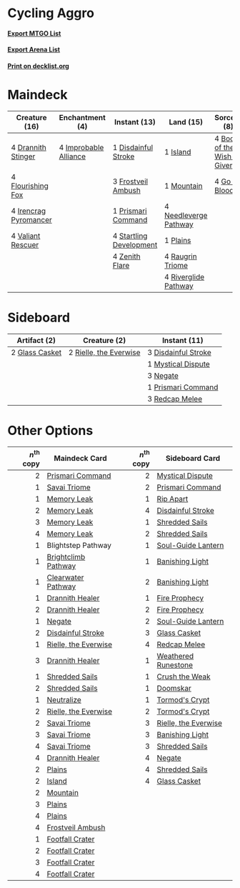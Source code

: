 # Cycling Aggro

#### [Export MTGO List](../collection/Cycling%20Aggro/Cycling%20Aggro.txt)
#### [Export Arena List](../collection/Cycling%20Aggro/Cycling%20Aggro_arena.txt)
#### [Print on decklist.org](http://decklist.org/?deckmain=4%09Boon%20of%20the%20Wish-Giver%0A1%09Disdainful%20Stroke%0A4%09Drannith%20Stinger%0A4%09Flourishing%20Fox%0A3%09Frostveil%20Ambush%0A4%09Go%20for%20Blood%0A4%09Hengegate%20Pathway%0A4%09Improbable%20Alliance%0A4%09Irencrag%20Pyromancer%0A1%09Island%0A1%09Mountain%0A4%09Needleverge%20Pathway%0A1%09Plains%0A1%09Prismari%20Command%0A4%09Raugrin%20Triome%0A4%09Riverglide%20Pathway%0A4%09Startling%20Development%0A4%09Valiant%20Rescuer%0A4%09Zenith%20Flare&deckside=3%09Disdainful%20Stroke%0A2%09Glass%20Casket%0A1%09Mystical%20Dispute%0A3%09Negate%0A1%09Prismari%20Command%0A3%09Redcap%20Melee%0A2%09Rielle,%20the%20Everwise)
# Maindeck

|                                         Creature (16)                                          |                                        Enchantment (4)                                         |                                           Instant (13)                                           |                                           Land (15)                                            |                                            Sorcery (8)                                            |    Unknown (4)    |
|------------------------------------------------------------------------------------------------|------------------------------------------------------------------------------------------------|--------------------------------------------------------------------------------------------------|------------------------------------------------------------------------------------------------|---------------------------------------------------------------------------------------------------|-------------------|
|4 [Drannith Stinger](http://gatherer.wizards.com/Pages/Card/Details.aspx?multiverseid=479633)   |4 [Improbable Alliance](http://gatherer.wizards.com/Pages/Card/Details.aspx?multiverseid=473155)|1 [Disdainful Stroke](http://gatherer.wizards.com/Pages/Card/Details.aspx?multiverseid=420705)    |1 [Island](http://gatherer.wizards.com/Pages/Card/Details.aspx?multiverseid=439857)             |4 [Boon of the Wish-Giver](http://gatherer.wizards.com/Pages/Card/Details.aspx?multiverseid=479563)|4 Hengegate Pathway|
|4 [Flourishing Fox](http://gatherer.wizards.com/Pages/Card/Details.aspx?multiverseid=479533)    |                                                                                                |3 [Frostveil Ambush](http://gatherer.wizards.com/Pages/Card/Details.aspx?multiverseid=479572)     |1 [Mountain](http://gatherer.wizards.com/Pages/Card/Details.aspx?multiverseid=439859)           |4 [Go for Blood](http://gatherer.wizards.com/Pages/Card/Details.aspx?multiverseid=479642)          |                   |
|4 [Irencrag Pyromancer](http://gatherer.wizards.com/Pages/Card/Details.aspx?multiverseid=473090)|                                                                                                |1 [Prismari Command](http://gatherer.wizards.com/Pages/Card/Details.aspx?multiverseid=513706)     |4 [Needleverge Pathway](http://gatherer.wizards.com/Pages/Card/Details.aspx?multiverseid=491918)|                                                                                                   |                   |
|4 [Valiant Rescuer](http://gatherer.wizards.com/Pages/Card/Details.aspx?multiverseid=479556)    |                                                                                                |4 [Startling Development](http://gatherer.wizards.com/Pages/Card/Details.aspx?multiverseid=479588)|1 [Plains](http://gatherer.wizards.com/Pages/Card/Details.aspx?multiverseid=439856)             |                                                                                                   |                   |
|                                                                                                |                                                                                                |4 [Zenith Flare](http://gatherer.wizards.com/Pages/Card/Details.aspx?multiverseid=479737)         |4 [Raugrin Triome](http://gatherer.wizards.com/Pages/Card/Details.aspx?multiverseid=479771)     |                                                                                                   |                   |
|                                                                                                |                                                                                                |                                                                                                  |4 [Riverglide Pathway](http://gatherer.wizards.com/Pages/Card/Details.aspx?multiverseid=491920) |                                                                                                   |                   |


# Sideboard

|                                      Artifact (2)                                       |                                          Creature (2)                                           |                                         Instant (11)                                         |
|-----------------------------------------------------------------------------------------|-------------------------------------------------------------------------------------------------|----------------------------------------------------------------------------------------------|
|2 [Glass Casket](http://gatherer.wizards.com/Pages/Card/Details.aspx?multiverseid=472977)|2 [Rielle, the Everwise](http://gatherer.wizards.com/Pages/Card/Details.aspx?multiverseid=479723)|3 [Disdainful Stroke](http://gatherer.wizards.com/Pages/Card/Details.aspx?multiverseid=420705)|
|                                                                                         |                                                                                                 |1 [Mystical Dispute](http://gatherer.wizards.com/Pages/Card/Details.aspx?multiverseid=473020) |
|                                                                                         |                                                                                                 |3 [Negate](http://gatherer.wizards.com/Pages/Card/Details.aspx?multiverseid=423707)           |
|                                                                                         |                                                                                                 |1 [Prismari Command](http://gatherer.wizards.com/Pages/Card/Details.aspx?multiverseid=513706) |
|                                                                                         |                                                                                                 |3 [Redcap Melee](http://gatherer.wizards.com/Pages/Card/Details.aspx?multiverseid=473097)     |


# Other Options

|*n*<sup>th</sup> copy|                                         Maindeck Card                                         |*n*<sup>th</sup> copy|                                        Sideboard Card                                         |
|--------------------:|-----------------------------------------------------------------------------------------------|--------------------:|-----------------------------------------------------------------------------------------------|
|                    2|[Prismari Command](http://gatherer.wizards.com/Pages/Card/Details.aspx?multiverseid=513706)    |                    2|[Mystical Dispute](http://gatherer.wizards.com/Pages/Card/Details.aspx?multiverseid=473020)    |
|                    1|[Savai Triome](http://gatherer.wizards.com/Pages/Card/Details.aspx?multiverseid=479773)        |                    2|[Prismari Command](http://gatherer.wizards.com/Pages/Card/Details.aspx?multiverseid=513706)    |
|                    1|[Memory Leak](http://gatherer.wizards.com/Pages/Card/Details.aspx?multiverseid=479615)         |                    1|[Rip Apart](http://gatherer.wizards.com/Pages/Card/Details.aspx?multiverseid=513717)           |
|                    2|[Memory Leak](http://gatherer.wizards.com/Pages/Card/Details.aspx?multiverseid=479615)         |                    4|[Disdainful Stroke](http://gatherer.wizards.com/Pages/Card/Details.aspx?multiverseid=420705)   |
|                    3|[Memory Leak](http://gatherer.wizards.com/Pages/Card/Details.aspx?multiverseid=479615)         |                    1|[Shredded Sails](http://gatherer.wizards.com/Pages/Card/Details.aspx?multiverseid=479656)      |
|                    4|[Memory Leak](http://gatherer.wizards.com/Pages/Card/Details.aspx?multiverseid=479615)         |                    2|[Shredded Sails](http://gatherer.wizards.com/Pages/Card/Details.aspx?multiverseid=479656)      |
|                    1|Blightstep Pathway                                                                             |                    1|[Soul-Guide Lantern](http://gatherer.wizards.com/Pages/Card/Details.aspx?multiverseid=476488)  |
|                    1|[Brightclimb Pathway](http://gatherer.wizards.com/Pages/Card/Details.aspx?multiverseid=491911) |                    1|[Banishing Light](http://gatherer.wizards.com/Pages/Card/Details.aspx?multiverseid=405135)     |
|                    1|[Clearwater Pathway](http://gatherer.wizards.com/Pages/Card/Details.aspx?multiverseid=491913)  |                    2|[Banishing Light](http://gatherer.wizards.com/Pages/Card/Details.aspx?multiverseid=405135)     |
|                    1|[Drannith Healer](http://gatherer.wizards.com/Pages/Card/Details.aspx?multiverseid=479530)     |                    1|[Fire Prophecy](http://gatherer.wizards.com/Pages/Card/Details.aspx?multiverseid=479636)       |
|                    2|[Drannith Healer](http://gatherer.wizards.com/Pages/Card/Details.aspx?multiverseid=479530)     |                    2|[Fire Prophecy](http://gatherer.wizards.com/Pages/Card/Details.aspx?multiverseid=479636)       |
|                    1|[Negate](http://gatherer.wizards.com/Pages/Card/Details.aspx?multiverseid=423707)              |                    2|[Soul-Guide Lantern](http://gatherer.wizards.com/Pages/Card/Details.aspx?multiverseid=476488)  |
|                    2|[Disdainful Stroke](http://gatherer.wizards.com/Pages/Card/Details.aspx?multiverseid=420705)   |                    3|[Glass Casket](http://gatherer.wizards.com/Pages/Card/Details.aspx?multiverseid=472977)        |
|                    1|[Rielle, the Everwise](http://gatherer.wizards.com/Pages/Card/Details.aspx?multiverseid=479723)|                    4|[Redcap Melee](http://gatherer.wizards.com/Pages/Card/Details.aspx?multiverseid=473097)        |
|                    3|[Drannith Healer](http://gatherer.wizards.com/Pages/Card/Details.aspx?multiverseid=479530)     |                    1|[Weathered Runestone](http://gatherer.wizards.com/Pages/Card/Details.aspx?multiverseid=503863) |
|                    1|[Shredded Sails](http://gatherer.wizards.com/Pages/Card/Details.aspx?multiverseid=479656)      |                    1|[Crush the Weak](http://gatherer.wizards.com/Pages/Card/Details.aspx?multiverseid=503740)      |
|                    2|[Shredded Sails](http://gatherer.wizards.com/Pages/Card/Details.aspx?multiverseid=479656)      |                    1|[Doomskar](http://gatherer.wizards.com/Pages/Card/Details.aspx?multiverseid=503613)            |
|                    1|[Neutralize](http://gatherer.wizards.com/Pages/Card/Details.aspx?multiverseid=479579)          |                    1|[Tormod's Crypt](http://gatherer.wizards.com/Pages/Card/Details.aspx?multiverseid=389723)      |
|                    2|[Rielle, the Everwise](http://gatherer.wizards.com/Pages/Card/Details.aspx?multiverseid=479723)|                    2|[Tormod's Crypt](http://gatherer.wizards.com/Pages/Card/Details.aspx?multiverseid=389723)      |
|                    2|[Savai Triome](http://gatherer.wizards.com/Pages/Card/Details.aspx?multiverseid=479773)        |                    3|[Rielle, the Everwise](http://gatherer.wizards.com/Pages/Card/Details.aspx?multiverseid=479723)|
|                    3|[Savai Triome](http://gatherer.wizards.com/Pages/Card/Details.aspx?multiverseid=479773)        |                    3|[Banishing Light](http://gatherer.wizards.com/Pages/Card/Details.aspx?multiverseid=405135)     |
|                    4|[Savai Triome](http://gatherer.wizards.com/Pages/Card/Details.aspx?multiverseid=479773)        |                    3|[Shredded Sails](http://gatherer.wizards.com/Pages/Card/Details.aspx?multiverseid=479656)      |
|                    4|[Drannith Healer](http://gatherer.wizards.com/Pages/Card/Details.aspx?multiverseid=479530)     |                    4|[Negate](http://gatherer.wizards.com/Pages/Card/Details.aspx?multiverseid=423707)              |
|                    2|[Plains](http://gatherer.wizards.com/Pages/Card/Details.aspx?multiverseid=439856)              |                    4|[Shredded Sails](http://gatherer.wizards.com/Pages/Card/Details.aspx?multiverseid=479656)      |
|                    2|[Island](http://gatherer.wizards.com/Pages/Card/Details.aspx?multiverseid=439857)              |                    4|[Glass Casket](http://gatherer.wizards.com/Pages/Card/Details.aspx?multiverseid=472977)        |
|                    2|[Mountain](http://gatherer.wizards.com/Pages/Card/Details.aspx?multiverseid=439859)            |                     |                                                                                               |
|                    3|[Plains](http://gatherer.wizards.com/Pages/Card/Details.aspx?multiverseid=439856)              |                     |                                                                                               |
|                    4|[Plains](http://gatherer.wizards.com/Pages/Card/Details.aspx?multiverseid=439856)              |                     |                                                                                               |
|                    4|[Frostveil Ambush](http://gatherer.wizards.com/Pages/Card/Details.aspx?multiverseid=479572)    |                     |                                                                                               |
|                    1|[Footfall Crater](http://gatherer.wizards.com/Pages/Card/Details.aspx?multiverseid=479638)     |                     |                                                                                               |
|                    2|[Footfall Crater](http://gatherer.wizards.com/Pages/Card/Details.aspx?multiverseid=479638)     |                     |                                                                                               |
|                    3|[Footfall Crater](http://gatherer.wizards.com/Pages/Card/Details.aspx?multiverseid=479638)     |                     |                                                                                               |
|                    4|[Footfall Crater](http://gatherer.wizards.com/Pages/Card/Details.aspx?multiverseid=479638)     |                     |                                                                                               |

